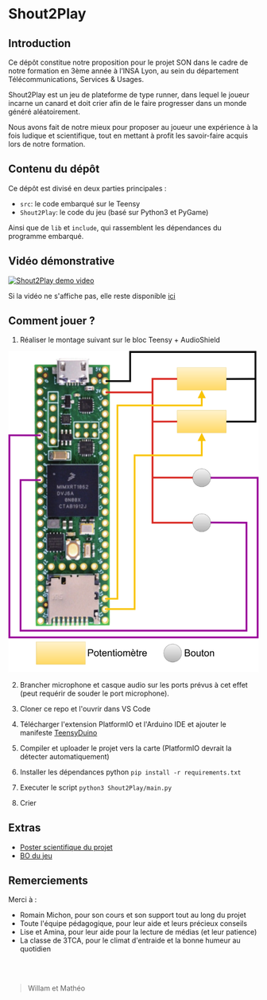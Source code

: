 # Shout2Play

## Introduction

Ce dépôt constitue notre proposition pour le projet SON dans le cadre de notre formation en 3ème année à l’INSA Lyon, au sein du département Télécommunications, Services & Usages. 

Shout2Play est un jeu de plateforme de type runner, dans lequel le joueur incarne un canard et doit crier afin de le faire progresser dans un monde généré aléatoirement. 

Nous avons fait de notre mieux pour proposer au joueur une expérience à la fois ludique et scientifique, tout en mettant à profit les savoir-faire acquis lors de notre formation. 

## Contenu du dépôt

Ce dépôt est divisé en deux parties principales :
- `src`: le code embarqué sur le Teensy
- `Shout2Play`: le code du jeu (basé sur Python3 et PyGame)

Ainsi que de `lib` et `include`, qui rassemblent les dépendances du programme embarqué.

## Vidéo démonstrative

[![Shout2Play demo video](https://img.youtube.com/vi/QVXOtM6kn_g/0.jpg)](https://www.youtube.com/watch?v=QVXOtM6kn_g)


Si la vidéo ne s'affiche pas, elle reste disponible [ici](https://www.youtube.com/watch?v=QVXOtM6kn_g)

## Comment jouer ?

1. Réaliser le montage suivant sur le bloc Teensy + AudioShield

![](assets/shout2play.drawio.svg)

2. Brancher microphone et casque audio sur les ports prévus à cet effet (peut requérir de souder le port microphone).

3. Cloner ce repo et l'ouvrir dans VS Code
4. Télécharger l'extension PlatformIO et l'Arduino IDE et ajouter le manifeste [TeensyDuino](https://www.pjrc.com/teensy/td_download.html)
5. Compiler et uploader le projet vers la carte (PlatformIO devrait la détecter automatiquement)
6. Installer les dépendances python `pip install -r requirements.txt`
7. Executer le script `python3 Shout2Play/main.py`
8. Crier

## Extras

- [Poster scientifique du projet](assets/Shout%202%20Play%20V2.pdf)
- [BO du jeu](assets/Shout2Play.wav)

## Remerciements

Merci à :
- Romain Michon, pour son cours et son support tout au long du projet
- Toute l'équipe pédagogique, pour leur aide et leurs précieux conseils
- Lise et Amina, pour leur aide pour la lecture de médias (et leur patience)
- La classe de 3TCA, pour le climat d'entraide et la bonne humeur au quotidien
  


<br><br>
> Willam et Mathéo
